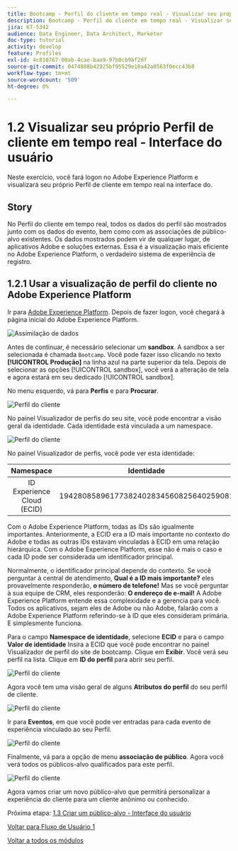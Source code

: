 ```yaml
---
title: Bootcamp - Perfil do cliente em tempo real - Visualizar seu próprio Perfil do cliente em tempo real - Interface do usuário
description: Bootcamp - Perfil do cliente em tempo real - Visualizar seu próprio Perfil do cliente em tempo real - Interface do usuário
jira: KT-5342
audience: Data Engineer, Data Architect, Marketer
doc-type: tutorial
activity: develop
feature: Profiles
exl-id: 4c810767-00ab-4cae-baa9-97b0cb9bf2df
source-git-commit: 0474808b42925bf95529e10a42a0563f0ecc43b8
workflow-type: tm+mt
source-wordcount: '509'
ht-degree: 0%

---
```


# 1.2 Visualizar seu próprio Perfil de cliente em tempo real - Interface do usuário

Neste exercício, você fará logon no Adobe Experience Platform e visualizará seu próprio Perfil de cliente em tempo real na interface do.

## Story

No Perfil do cliente em tempo real, todos os dados do perfil são mostrados junto com os dados do evento, bem como com as associações de público-alvo existentes. Os dados mostrados podem vir de qualquer lugar, de aplicativos Adobe e soluções externas. Essa é a visualização mais eficiente no Adobe Experience Platform, o verdadeiro sistema de experiência de registro.

## 1.2.1 Usar a visualização de perfil do cliente no Adobe Experience Platform

Ir para [Adobe Experience Platform](https://experience.adobe.com/platform). Depois de fazer logon, você chegará à página inicial do Adobe Experience Platform.

![Assimilação de dados](./images/home.png)

Antes de continuar, é necessário selecionar um **sandbox**. A sandbox a ser selecionada é chamada ``Bootcamp``. Você pode fazer isso clicando no texto **[!UICONTROL Produção]** na linha azul na parte superior da tela. Depois de selecionar as opções [!UICONTROL sandbox], você verá a alteração de tela e agora estará em seu dedicado [!UICONTROL sandbox].



No menu esquerdo, vá para **Perfis** e para **Procurar**.

![Perfil do cliente](./images/homemenu.png)

No painel Visualizador de perfis do seu site, você pode encontrar a visão geral da identidade. Cada identidade está vinculada a um namespace.

![Perfil do cliente](./images/identities.png)


No painel Visualizador de perfis, você pode ver esta identidade:

| Namespace | Identidade |
|:-------------:| :---------------:|
| ID Experience Cloud (ECID) | 19428085896177382402834560825640259081 |

Com o Adobe Experience Platform, todas as IDs são igualmente importantes. Anteriormente, a ECID era a ID mais importante no contexto do Adobe e todas as outras IDs estavam vinculadas à ECID em uma relação hierárquica. Com o Adobe Experience Platform, esse não é mais o caso e cada ID pode ser considerada um identificador principal.

Normalmente, o identificador principal depende do contexto. Se você perguntar à central de atendimento, **Qual é a ID mais importante?** eles provavelmente responderão, **o número de telefone!** Mas se você perguntar à sua equipe de CRM, eles responderão: **O endereço de e-mail!**  A Adobe Experience Platform entende essa complexidade e a gerencia para você. Todos os aplicativos, sejam eles de Adobe ou não Adobe, falarão com a Adobe Experience Platform referindo-se à ID que eles consideram primária. E simplesmente funciona.

Para o campo **Namespace de identidade**, selecione **ECID** e para o campo **Valor de identidade** Insira a ECID que você pode encontrar no painel Visualizador de perfil do site de bootcamp. Clique em **Exibir**. Você verá seu perfil na lista. Clique em **ID do perfil** para abrir seu perfil.

![Perfil do cliente](./images/popupecid.png)

Agora você tem uma visão geral de alguns **Atributos do perfil** do seu perfil de cliente.

![Perfil do cliente](./images/profile.png)

Ir para **Eventos**, em que você pode ver entradas para cada evento de experiência vinculado ao seu Perfil.

![Perfil do cliente](./images/profileee.png)

Finalmente, vá para a opção de menu **associação de público**. Agora você verá todos os públicos-alvo qualificados para este perfil.

![Perfil do cliente](./images/profileseg.png)

Agora vamos criar um novo público-alvo que permitirá personalizar a experiência do cliente para um cliente anônimo ou conhecido.

Próxima etapa: [1.3 Criar um público-alvo - Interface do usuário](./ex3.md)

[Voltar para Fluxo de Usuário 1](./uc1.md)

[Voltar a todos os módulos](../../overview.md)
